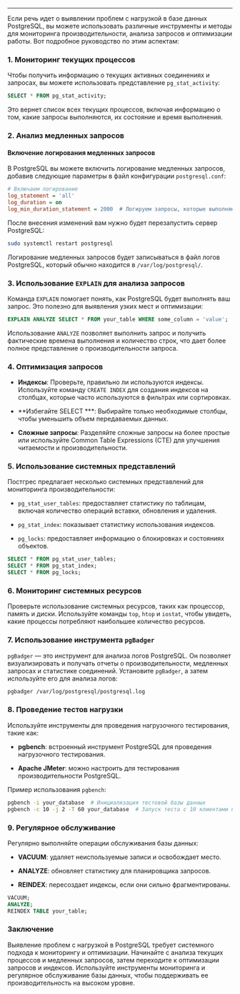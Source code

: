 
---

Если речь идет о выявлении проблем с нагрузкой в базе данных PostgreSQL, вы можете использовать различные инструменты и методы для мониторинга производительности, анализа запросов и оптимизации работы. Вот подробное руководство по этим аспектам:

### 1. Мониторинг текущих процессов

Чтобы получить информацию о текущих активных соединениях и запросах, вы можете использовать представление `pg_stat_activity`:

```sql
SELECT * FROM pg_stat_activity;
```

Это вернет список всех текущих процессов, включая информацию о том, какие запросы выполняются, их состояние и время выполнения.

### 2. Анализ медленных запросов

#### Включение логирования медленных запросов

В PostgreSQL вы можете включить логирование медленных запросов, добавив следующие параметры в файл конфигурации `postgresql.conf`:

```ini
# Включаем логирование
log_statement = 'all'
log_duration = on
log_min_duration_statement = 2000  # Логируем запросы, которые выполняются дольше 2000 мс
```

После внесения изменений вам нужно будет перезапустить сервер PostgreSQL:

```bash
sudo systemctl restart postgresql
```

Логирование медленных запросов будет записываться в файл логов PostgreSQL, который обычно находится в `/var/log/postgresql/`.

### 3. Использование `EXPLAIN` для анализа запросов

Команда `EXPLAIN` помогает понять, как PostgreSQL будет выполнять ваш запрос. Это полезно для выявления узких мест и оптимизации:

```sql
EXPLAIN ANALYZE SELECT * FROM your_table WHERE some_column = 'value';
```

Использование `ANALYZE` позволяет выполнить запрос и получить фактические времена выполнения и количество строк, что дает более полное представление о производительности запроса.

### 4. Оптимизация запросов

- **Индексы**: Проверьте, правильно ли используются индексы. Используйте команду `CREATE INDEX` для создания индексов на столбцах, которые часто используются в фильтрах или сортировках.
  
- **Избегайте SELECT ***: Выбирайте только необходимые столбцы, чтобы уменьшить объем передаваемых данных.

- **Сложные запросы**: Разделяйте сложные запросы на более простые или используйте Common Table Expressions (CTE) для улучшения читаемости и производительности.

### 5. Использование системных представлений

Постгрес предлагает несколько системных представлений для мониторинга производительности:

- `pg_stat_user_tables`: предоставляет статистику по таблицам, включая количество операций вставки, обновления и удаления.
  
- `pg_stat_index`: показывает статистику использования индексов.

- `pg_locks`: предоставляет информацию о блокировках и состояниях объектов.

```sql
SELECT * FROM pg_stat_user_tables;
SELECT * FROM pg_stat_index;
SELECT * FROM pg_locks;
```

### 6. Мониторинг системных ресурсов

Проверьте использование системных ресурсов, таких как процессор, память и диски. Используйте команды `top`, `htop` и `iostat`, чтобы увидеть, какие процессы потребляют наибольшее количество ресурсов.

### 7. Использование инструмента `pgBadger`

`pgBadger` — это инструмент для анализа логов PostgreSQL. Он позволяет визуализировать и получать отчеты о производительности, медленных запросах и статистике соединений. Установите `pgBadger`, а затем используйте его для анализа логов:

```bash
pgbadger /var/log/postgresql/postgresql.log
```

### 8. Проведение тестов нагрузки

Используйте инструменты для проведения нагрузочного тестирования, такие как:

- **pgbench**: встроенный инструмент PostgreSQL для проведения нагрузочного тестирования.
  
- **Apache JMeter**: можно настроить для тестирования производительности PostgreSQL.

Пример использования `pgbench`:

```bash
pgbench -i your_database  # Инициализация тестовой базы данных
pgbench -c 10 -j 2 -T 60 your_database  # Запуск теста с 10 клиентами на 60 секунд
```

### 9. Регулярное обслуживание

Регулярно выполняйте операции обслуживания базы данных:

- **VACUUM**: удаляет неиспользуемые записи и освобождает место.

- **ANALYZE**: обновляет статистику для планировщика запросов.

- **REINDEX**: пересоздает индексы, если они сильно фрагментированы.

```sql
VACUUM;
ANALYZE;
REINDEX TABLE your_table;
```

### Заключение

Выявление проблем с нагрузкой в PostgreSQL требует системного подхода к мониторингу и оптимизации. Начинайте с анализа текущих процессов и медленных запросов, затем переходите к оптимизации запросов и индексов. Используйте инструменты мониторинга и регулярное обслуживание базы данных, чтобы поддерживать ее производительность на высоком уровне.